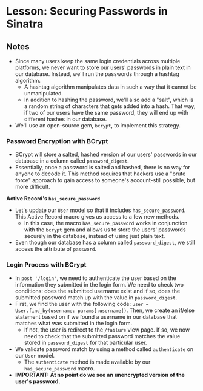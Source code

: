 # Lesson: Securing Passwords in Sinatra

## Notes

- Since many users keep the same login credentials across multiple platforms, we never want to store our users' passwords in plain text in our database. Instead, we'll run the passwords through a hashtag algorithm.
  - A hashtag algorithm manipulates data in such a way that it cannot be unmanipulated.
  - In addition to hashing the password, we'll also add a "salt", which is a random string of characters that gets added into a hash. That way, if two of our users have the same password, they will end up with different hashes in our database.
- We'll use an open-source gem, `bcrypt`, to implement this strategy.

### Password Encryption with BCrypt

- BCrypt will store a salted, hashed version of our users' passwords in our database in a column called `password_digest`.
- Essentially, once a password is salted and hashed, there is no way for anyone to decode it. This method requires that hackers use a "brute force" approach to gain access to someone's account-still possible, but more difficult.

**Active Record's `has_secure_password`**

- Let's update our `User` model so that it includes `has_secure_password`. This Active Record macro gives us access to a few new methods.
  - In this case, the macro `has_secure_password` works in conjunction with the `bcrypt` gem and allows us to store the users' passwords securely in the database, instead of using just plain text.
- Even though our database has a column called `password_digest`, we still access the attribute of `password`.

### Login Process with BCrypt

- In `post '/login'`, we need to authenticate the user based on the information they submitted in the login form. We need to check two conditions: does the submitted username exist and if so, does the submitted password match up with the value in `password_digest`.
- First, we find the user with the following code: `user = User.find_by(username: params[:username])`. Then, we create an if/else statement based on if we found a username in our database that matches what was submitted in the login form.
  - If not, the user is redirect to the `/failure` view page. If so, we now need to check that the submitted password matches the value stored in `password_digest` for that particular user.
- We validate password match by using a method called `authenticate` on our `User` model.
  - The `authenticate` method is made available by our `has_secure_password` macro.
- **IMPORTANT: At no point do we see an unencrypted version of the user's password.**